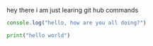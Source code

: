 hey there i am just learing git hub commands

```javascript
console.log("hello, how are you all doing?")
```
```python
print("hello world")
```